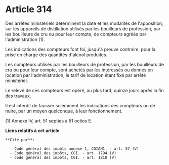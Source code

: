 # Article 314

Des arrêtés ministériels déterminent la date et les modalités de l'apposition, sur les appareils de distillation utilisés par
les bouilleurs de profession, par les bouilleurs de cru ou pour leur compte, de compteurs agréés par l'administration (1).

Les indications des compteurs font foi, jusqu'à preuve contraire, pour la prise en charge des quantités d'alcool produites.

Les compteurs utilisés par les bouilleurs de profession, par les bouilleurs de cru ou pour leur compte, sont achetés par les
intéressés ou donnés en location par l'administration, le tarif de location étant fixé par arrêté ministériel.

Le relevé de ces compteurs est opéré, au plus tard, quinze jours après la fin des travaux.

Il est interdit de fausser sciemment les indications des compteurs ou de nuire, par un moyen quelconque, à leur
fonctionnement.

(1) Annexe IV, art. 51 septies à 51 octies E.

**Liens relatifs à cet article**

	**Cité par**:

	  - Code général des impôts annexe 1, CGIAN1. - art. 57 (V)
	  - Code général des impôts, CGI. - art. 1794 (V)
	  - Code général des impôts, CGI. - art. 1810 (V)
